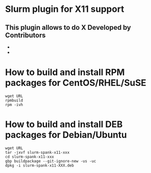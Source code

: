 # Slurm plugin for X11 support
This plugin allows to do X
Developed by
Contributors
- 
- 
-

# How to build and install RPM packages for CentOS/RHEL/SuSE

```
wget URL
rpmbuild 
rpm -ivh 
```

# How to build and install DEB packages for Debian/Ubuntu

```
wget URL
tar -jxvf slurm-spank-x11-xxx
cd slurm-spank-x11-xxx
gbp buildpackage --git-ignore-new -us -uc
dpkg -i slurm-spank-x11-XXX.deb
```

